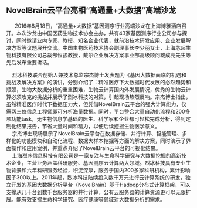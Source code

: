 ## **NovelBrain云平台亮相“高通量+大数据”高端沙龙**
&nbsp;
&nbsp; &nbsp; 2016年8月18日，“高通量+大数据”基因测序行业高端沙龙在上海博雅酒店召开。本次沙龙由中国医药生物技术协会主办，共有43家基因测序行业公司参与探讨，同时邀请业内专家、教授、知名企业代表，就前沿技术研发应用、企业发展解决方案等议题展开交流。中国生物医药技术协会副理事长李少丽女士，上海芯超生物科技有限公司总裁郜恒骏教授，戴尔企业解决方案事业部高级顾问臧成亮先生等先后发布重要讲话。
<div style="text-align:center"><img data-src="1.png" width="800px" ></img>
</div>
&nbsp; &nbsp; 烈冰科技联合创始人兼技术总监宗杰博士发表题为《基因大数据面临的机遇和挑战及解决方案》的演讲，分别介绍了：精准医疗下大数据时代发展的必然趋势和瓶颈，生物大数据分析的重重困难，生物云计算国内外发展情况，优秀的生物云计算必须攻克的挑战并展示了烈冰科技的对策，引起现场热烈反响。宗杰博士指出，虽然精准医疗时代下数据压力大，但凭借NovelBrain云平台的强大计算能力，仅需两三位信息工程师即可分析海量数据。同时，平台整合大量自动化流程和200多项功能task，无生物信息学基础的医生、科学家和企业都可轻松完成分析，得到定制化结果报告，节省大量时间和精力，以便后续挖掘生物医学意义。 
<div style="text-align:center"><img data-src="2.png" width="800px" ></img>
</div>
    &nbsp; &nbsp;  宗杰博士现场展示了NovelBrain云平台在数据存储、并行计算、智能管理、多样化的功能模块和自动化流程、数据大样本挖掘等方面的解决方案，同时演示了界面操作和应用案例，并重点介绍了NovelBrain云平台的可视化结果。
<div style="text-align:center"><img data-src="3.png" width="800px" ></img>
</div>
&nbsp; &nbsp;  上海烈冰信息科技有限公司是一家专注与生命科学研究与大数据挖掘的高新技术企业，主营业务涵盖科研服务、基因测序云计算两大领域。烈冰科技具有专业生物背景和六年科研服务经验，积淀深厚，服务于国内200多家科研机构，累计影响因子300以上。2011年起，烈冰科技陆续投入数千万元进行云计算系统的研发，独立开发的基因大数据分析平台（NovelBrain）基于Hadoop分布式计算框架，可以支撑从几十台到数千台服务器的并行计算，公有云服务器的计算资源更可以无限扩展。能有效支撑生命科学研究、医疗健康等领域对大数据分析的需求。
<div style="text-align:center"><img data-src="4.png" width="800px" ></img>
</div>
